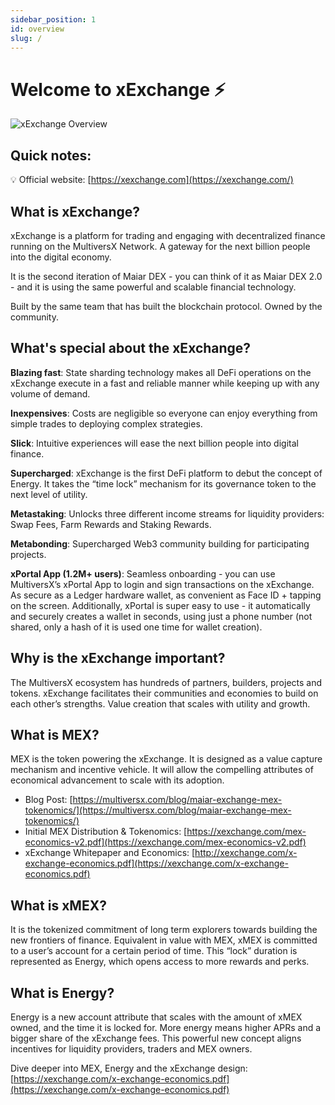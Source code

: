 ```yaml
---
sidebar_position: 1
id: overview
slug: /
---
```


# Welcome to xExchange ⚡

<img src="docs/xexchange-overview.jpg" alt="xExchange Overview" />

## Quick notes:

💡 Official website: [https://xexchange.com](https://xexchange.com/)

## What is xExchange?

xExchange is a platform for trading and engaging with decentralized finance running on the MultiversX Network. A gateway for the next billion people into the digital economy.

It is the second iteration of Maiar DEX - you can think of it as Maiar DEX 2.0 - and it is using the same powerful and scalable financial technology.

Built by the same team that has built the blockchain protocol. Owned by the community.

## What's special about the xExchange?

**Blazing fast**: State sharding technology makes all DeFi operations on the xExchange execute in a fast and reliable manner while keeping up with any volume of demand.

**Inexpensives**: Costs are negligible so everyone can enjoy everything from simple trades to deploying complex strategies.

**Slick**: Intuitive experiences will ease the next billion people into digital finance.

**Supercharged**: xExchange is the first DeFi platform to debut the concept of Energy. It takes the “time lock” mechanism for its governance token to the next level of utility.

**Metastaking**: Unlocks three different income streams for liquidity providers: Swap Fees, Farm Rewards and Staking Rewards.

**Metabonding**: Supercharged Web3 community building for participating projects.

**xPortal App (1.2M+ users)**: Seamless onboarding - you can use MultiversX’s xPortal App to login and sign transactions on the xExchange. As secure as a Ledger hardware wallet, as convenient as Face ID + tapping on the screen. Additionally, xPortal is super easy to use - it automatically and securely creates a wallet in seconds, using just a phone number (not shared, only a hash of it is used one time for wallet creation).

## Why is the xExchange important?

The MultiversX ecosystem has hundreds of partners, builders, projects and tokens. xExchange facilitates their communities and economies to build on each other’s strengths. Value creation that scales with utility and growth.

## What is MEX?

MEX is the token powering the xExchange. It is designed as a value capture mechanism and incentive vehicle. It will allow the compelling attributes of economical advancement to scale with its adoption.

- Blog Post: [https://multiversx.com/blog/maiar-exchange-mex-tokenomics/](https://multiversx.com/blog/maiar-exchange-mex-tokenomics/)
- Initial MEX Distribution & Tokenomics: [https://xexchange.com/mex-economics-v2.pdf](https://xexchange.com/mex-economics-v2.pdf)
- xExchange Whitepaper and Economics: [http://xexchange.com/x-exchange-economics.pdf](https://xexchange.com/x-exchange-economics.pdf)

## What is xMEX?

It is the tokenized commitment of long term explorers towards building the new frontiers of finance. Equivalent in value with MEX, xMEX is committed to a user’s account for a certain period of time. This “lock” duration is represented as Energy, which opens access to more rewards and perks.

## What is Energy?

Energy is a new account attribute that scales with the amount of xMEX owned, and the time it is locked for. More energy means higher APRs and a bigger share of the xExchange fees. This powerful new concept aligns incentives for liquidity providers, traders and MEX owners.

Dive deeper into MEX, Energy and the xExchange design:
[https://xexchange.com/x-exchange-economics.pdf](https://xexchange.com/x-exchange-economics.pdf)
